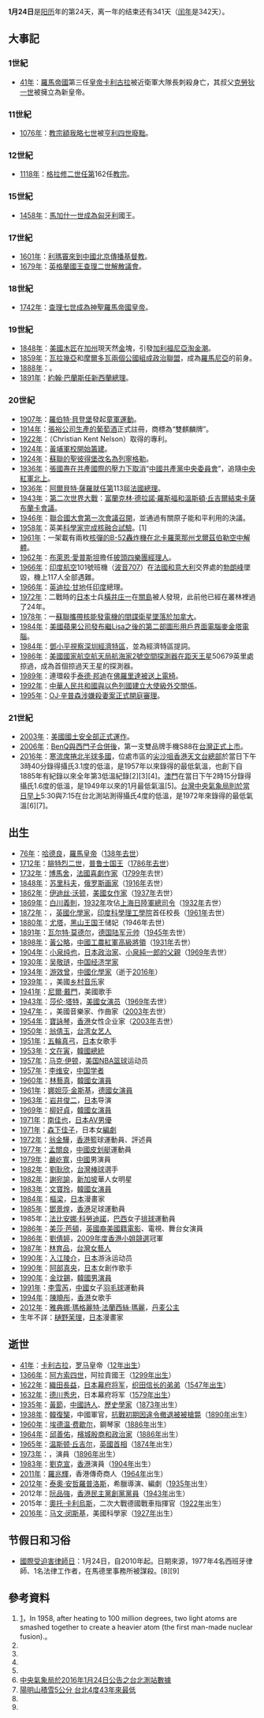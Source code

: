 **1月24日**是[阳历](../Page/阳历.md "wikilink")年的第24天，离一年的结束还有341天（[闰年](../Page/闰年.md "wikilink")是342天）。

## 大事記

### 1世紀

  - [41年](https://zh.wikipedia.org/wiki/41年 "wikilink")：[羅馬帝國](../Page/羅馬帝國.md "wikilink")第三任[皇帝](https://zh.wikipedia.org/wiki/羅馬帝國皇帝 "wikilink")[卡利古拉](../Page/卡利古拉.md "wikilink")被近衛軍大隊長刺殺身亡，其叔父[克勞狄一世](../Page/克勞狄一世.md "wikilink")被擁立為新皇帝。

### 11世紀

  - [1076年](https://zh.wikipedia.org/wiki/1076年 "wikilink")：[教宗](../Page/教宗.md "wikilink")[額我略七世](../Page/額我略七世.md "wikilink")被[亨利四世廢黜](https://zh.wikipedia.org/wiki/亨利四世_\(神聖羅馬帝國\) "wikilink")。

### 12世紀

  - [1118年](https://zh.wikipedia.org/wiki/1118年 "wikilink")：[格拉修二世任第](https://zh.wikipedia.org/wiki/格拉修二世 "wikilink")162任[教宗](../Page/教宗.md "wikilink")。

### 15世紀

  - [1458年](https://zh.wikipedia.org/wiki/1458年 "wikilink")：[馬加什一世成為](https://zh.wikipedia.org/wiki/馬加什一世 "wikilink")[匈牙利](../Page/匈牙利.md "wikilink")國王。

### 17世紀

  - [1601年](https://zh.wikipedia.org/wiki/1601年 "wikilink")：[利瑪竇來到](https://zh.wikipedia.org/wiki/利瑪竇 "wikilink")[中國](../Page/中國.md "wikilink")[北京傳播](https://zh.wikipedia.org/wiki/北京 "wikilink")[基督教](../Page/基督教.md "wikilink")。
  - [1679年](https://zh.wikipedia.org/wiki/1679年 "wikilink")：[英格蘭國王](https://zh.wikipedia.org/wiki/英國君主 "wikilink")[查理二世解散](https://zh.wikipedia.org/wiki/查理二世_\(英格蘭\) "wikilink")[議會](https://zh.wikipedia.org/wiki/議會 "wikilink")。

### 18世紀

  - [1742年](https://zh.wikipedia.org/wiki/1742年 "wikilink")：[查理七世成為](https://zh.wikipedia.org/wiki/查理七世_\(神聖羅馬帝國\) "wikilink")[神聖羅馬帝國皇帝](https://zh.wikipedia.org/wiki/神聖羅馬帝國皇帝 "wikilink")。

### 19世紀

  - [1848年](../Page/1848年.md "wikilink")：[美國木匠](https://zh.wikipedia.org/wiki/美國 "wikilink")在[加州](../Page/加利福尼亚州.md "wikilink")現天然[金](../Page/金.md "wikilink")塊，引發[加利福尼亞淘金潮](../Page/加利福尼亞淘金潮.md "wikilink")。
  - [1859年](../Page/1859年.md "wikilink")：[瓦拉幾亞](../Page/瓦拉幾亞.md "wikilink")和[摩爾多瓦兩個公國組成政治聯盟](https://zh.wikipedia.org/wiki/摩爾多瓦 "wikilink")，成為[羅馬尼亞](../Page/羅馬尼亞.md "wikilink")的前身。
  - [1888年](../Page/1888年.md "wikilink")：。
  - [1891年](../Page/1891年.md "wikilink")：[約翰·巴蘭斯任](https://zh.wikipedia.org/wiki/約翰·巴蘭斯 "wikilink")[新西蘭總理](https://zh.wikipedia.org/wiki/新西蘭總理 "wikilink")。

### 20世紀

  - [1907年](../Page/1907年.md "wikilink")：[羅伯特·貝登堡](../Page/羅伯特·貝登堡.md "wikilink")發起[童軍運動](https://zh.wikipedia.org/wiki/童軍 "wikilink")。
  - [1914年](../Page/1914年.md "wikilink")：[張裕公司生產的](https://zh.wikipedia.org/wiki/张裕葡萄酒 "wikilink")[葡萄酒](../Page/葡萄酒.md "wikilink")正式註冊，商標為“雙麒麟牌”。
  - [1922年](../Page/1922年.md "wikilink")：（Christian Kent Nelson）取得的專利。
  - [1924年](../Page/1924年.md "wikilink")：[黃埔軍校開始籌建](https://zh.wikipedia.org/wiki/黃埔軍校 "wikilink")。
  - [1924年](../Page/1924年.md "wikilink")：[蘇聯的](https://zh.wikipedia.org/wiki/蘇聯 "wikilink")[聖彼得堡改名為列寧格勒](https://zh.wikipedia.org/wiki/聖彼得堡 "wikilink")。
  - [1936年](../Page/1936年.md "wikilink")：[張國燾在](https://zh.wikipedia.org/wiki/張國燾 "wikilink")[共產國際的壓力下取消](https://zh.wikipedia.org/wiki/共產國際 "wikilink")“[中國共產黨中央委員會](https://zh.wikipedia.org/wiki/中國共產黨中央委員會 "wikilink")”，追隨[中央紅軍北上](https://zh.wikipedia.org/wiki/中央紅軍 "wikilink")。
  - [1936年](../Page/1936年.md "wikilink")：[阿爾貝特·薩羅就任第](https://zh.wikipedia.org/wiki/阿爾貝特·薩羅 "wikilink")113屆[法國總理](https://zh.wikipedia.org/wiki/法國總理 "wikilink")。
  - [1943年](../Page/1943年.md "wikilink")：[第二次世界大戰](https://zh.wikipedia.org/wiki/第二次世界大戰 "wikilink")：[富蘭克林·德拉諾·羅斯福和](https://zh.wikipedia.org/wiki/富蘭克林·德拉諾·羅斯福 "wikilink")[溫斯頓·丘吉爾結束](https://zh.wikipedia.org/wiki/溫斯頓·丘吉爾 "wikilink")[卡薩布蘭卡會議](../Page/卡薩布蘭卡會議.md "wikilink")。
  - [1946年](../Page/1946年.md "wikilink")：[聯合國大會第一次會議召開](https://zh.wikipedia.org/wiki/聯合國 "wikilink")，並通過有關原子能和平利用的決議。
  - [1958年](../Page/1958年.md "wikilink")：英美[科學家完成](https://zh.wikipedia.org/wiki/科學家 "wikilink")[核融合試驗](https://zh.wikipedia.org/wiki/核融合 "wikilink")。\[1\]
  - [1961年](../Page/1961年.md "wikilink")：一架載有兩枚[核彈的](../Page/核武器.md "wikilink")[B-52](https://zh.wikipedia.org/wiki/B-52 "wikilink")[轟炸機在](https://zh.wikipedia.org/wiki/轟炸機 "wikilink")[北卡羅萊那州](https://zh.wikipedia.org/wiki/北卡羅萊那州 "wikilink")[戈爾茲伯勒](https://zh.wikipedia.org/wiki/戈爾茲伯勒 "wikilink")[空中解體](../Page/1961年B-52同溫層堡壘轟炸機空難.md "wikilink")。
  - [1962年](../Page/1962年.md "wikilink")：[布萊恩·愛普斯坦](../Page/布萊恩·愛普斯坦.md "wikilink")擔任[披頭四樂團經理人](https://zh.wikipedia.org/wiki/披頭四 "wikilink")。
  - [1966年](../Page/1966年.md "wikilink")：[印度航空](https://zh.wikipedia.org/wiki/印度航空 "wikilink")101號班機（[波音707](../Page/波音707.md "wikilink")）在[法國和](https://zh.wikipedia.org/wiki/法國 "wikilink")[意大利](../Page/意大利.md "wikilink")交界處的[勃朗峰](../Page/勃朗峰.md "wikilink")墜毀，機上117人全部遇難。
  - [1966年](../Page/1966年.md "wikilink")：[英迪拉·甘地](../Page/英迪拉·甘地.md "wikilink")任[印度](../Page/印度.md "wikilink")總理。
  - [1972年](../Page/1972年.md "wikilink")：二戰時的[日本](../Page/日本.md "wikilink")士兵[橫井庄一](../Page/橫井庄一.md "wikilink")在[關島](../Page/關島.md "wikilink")被人發現，此前他已經在叢林裡過了24年。
  - [1978年](../Page/1978年.md "wikilink")：一[蘇聯攜帶核能發電機的](https://zh.wikipedia.org/wiki/蘇聯 "wikilink")[間諜衛星墜落於](https://zh.wikipedia.org/wiki/間諜衛星 "wikilink")[加拿大](../Page/加拿大.md "wikilink")。
  - [1984年](../Page/1984年.md "wikilink")：[美國](https://zh.wikipedia.org/wiki/美國 "wikilink")[蘋果公司發布繼](https://zh.wikipedia.org/wiki/蘋果公司 "wikilink")[Lisa之後的第二部](../Page/Apple_Lisa.md "wikilink")[圖形用戶界面](https://zh.wikipedia.org/wiki/圖形用戶界面 "wikilink")[電腦](https://zh.wikipedia.org/wiki/電腦 "wikilink")[麥金塔電腦](https://zh.wikipedia.org/wiki/麥金塔電腦 "wikilink")。
  - [1984年](../Page/1984年.md "wikilink")：[鄧小平視察](https://zh.wikipedia.org/wiki/鄧小平 "wikilink")[深圳經濟特區](../Page/深圳經濟特區.md "wikilink")，並為經濟特區提詞。
  - [1986年](../Page/1986年.md "wikilink")：[美國國家航空航天局](https://zh.wikipedia.org/wiki/美國國家航空航天局 "wikilink")[航海家2號](https://zh.wikipedia.org/wiki/航海家2號 "wikilink")[空間探測器在距](https://zh.wikipedia.org/wiki/空間探測器 "wikilink")[天王星](../Page/天王星.md "wikilink")50679英里處掠過，成為首個掠過天王星的探測器。
  - [1989年](../Page/1989年.md "wikilink")：連環殺手[泰德·邦迪](../Page/泰德·邦迪.md "wikilink")在[佛羅里達被送上](https://zh.wikipedia.org/wiki/佛羅里達 "wikilink")[電椅](../Page/電椅.md "wikilink")。
  - [1992年](../Page/1992年.md "wikilink")：[中華人民共和國與](https://zh.wikipedia.org/wiki/中華人民共和國 "wikilink")[以色列國建立大使級外交關係](https://zh.wikipedia.org/wiki/以色列國 "wikilink")。
  - [1995年](../Page/1995年.md "wikilink")：[OJ·辛普森涉嫌殺妻案正式開庭審理](https://zh.wikipedia.org/wiki/OJ·辛普森 "wikilink")。

### 21世紀

  - [2003年](../Page/2003年.md "wikilink")：[美國](https://zh.wikipedia.org/wiki/美國 "wikilink")[國土安全部正式運作](https://zh.wikipedia.org/wiki/國土安全部 "wikilink")。
  - [2006年](../Page/2006年.md "wikilink")：[BenQ與](https://zh.wikipedia.org/wiki/BenQ "wikilink")[西門子合併後](../Page/西门子公司.md "wikilink")，第一支雙品牌手機S88在[台灣正式上市](https://zh.wikipedia.org/wiki/台灣 "wikilink")。
  - [2016年](../Page/2016年.md "wikilink")：[寒流席捲北半球多國](https://zh.wikipedia.org/wiki/2016年北半球寒流 "wikilink")，位處市區的[尖沙咀](../Page/尖沙咀.md "wikilink")[香港天文台總部](../Page/香港天文台總部.md "wikilink")於當日下午3時40分錄得攝氏3.1度的低溫，是1957年以來錄得的最低氣溫，也創下自1885年有紀錄以來全年第3低溫紀錄\[2\]\[3\]\[4\]。[澳門](../Page/澳門.md "wikilink")在當日下午2時15分錄得攝氏1.6度的低溫，是1949年以來的1月最低氣溫\[5\]。[台灣中央氣象局則於當日早上](https://zh.wikipedia.org/wiki/台灣 "wikilink")5:30與7:15在台北測站測得攝氏4度的低溫，是1972年來錄得的最低氣溫\[6\]\[7\]。

## 出生

  - [76年](https://zh.wikipedia.org/wiki/76年 "wikilink")：[哈德良](../Page/哈德良.md "wikilink")，[羅馬皇帝](https://zh.wikipedia.org/wiki/羅馬皇帝列表 "wikilink")（[138年去世](https://zh.wikipedia.org/wiki/138年 "wikilink")）
  - [1712年](https://zh.wikipedia.org/wiki/1712年 "wikilink")：[腓特烈二世](https://zh.wikipedia.org/wiki/弗里德里希二世 "wikilink")，[普鲁士国王](https://zh.wikipedia.org/wiki/普鲁士 "wikilink")（[1786年去世](https://zh.wikipedia.org/wiki/1786年 "wikilink")）
  - [1732年](https://zh.wikipedia.org/wiki/1732年 "wikilink")：[博馬舍](https://zh.wikipedia.org/wiki/博馬舍 "wikilink")，[法國喜劇作家](https://zh.wikipedia.org/wiki/法國 "wikilink")（[1799年](../Page/1799年.md "wikilink")去世）
  - [1848年](../Page/1848年.md "wikilink")：[苏里科夫](https://zh.wikipedia.org/wiki/苏里科夫 "wikilink")，[俄罗斯](../Page/俄罗斯.md "wikilink")[画家](https://zh.wikipedia.org/wiki/画家 "wikilink")（[1916年](../Page/1916年.md "wikilink")去世）
  - [1862年](../Page/1862年.md "wikilink")：[伊迪丝·沃顿](https://zh.wikipedia.org/wiki/伊迪丝·沃顿 "wikilink")，[美國女作家](https://zh.wikipedia.org/wiki/美國 "wikilink")（[1937年](../Page/1937年.md "wikilink")去世）
  - [1869年](https://zh.wikipedia.org/wiki/1869年 "wikilink")：[白川義則](../Page/白川義則.md "wikilink")，[1932年](../Page/1932年.md "wikilink")攻佔[上海日陸軍總司令](https://zh.wikipedia.org/wiki/上海 "wikilink")（[1932年](../Page/1932年.md "wikilink")去世）
  - [1872年](https://zh.wikipedia.org/wiki/1872年 "wikilink")：，[英國](https://zh.wikipedia.org/wiki/英國 "wikilink")[化學家](https://zh.wikipedia.org/wiki/化學家 "wikilink")，[印度科學理工學院](../Page/印度科學理工學院.md "wikilink")首任校長（[1961年](../Page/1961年.md "wikilink")去世）
  - [1880年](https://zh.wikipedia.org/wiki/1880年 "wikilink")：[尤塔](../Page/尤塔王儲妃_\(黑山\).md "wikilink")，[黑山王国](../Page/黑山王国.md "wikilink")王储妃（1946年去世）
  - [1891年](../Page/1891年.md "wikilink")：[瓦尔特·莫德尔](../Page/瓦尔特·莫德尔.md "wikilink")，[德国](../Page/德国.md "wikilink")[陆军](../Page/陆军.md "wikilink")[元帅](../Page/元帅.md "wikilink")（[1945年](../Page/1945年.md "wikilink")去世）
  - [1898年](../Page/1898年.md "wikilink")：[黃公略](https://zh.wikipedia.org/wiki/黃公略 "wikilink")，[中國工農紅軍高級將領](https://zh.wikipedia.org/wiki/中國工農紅軍 "wikilink")（[1931年](../Page/1931年.md "wikilink")去世）
  - [1904年](../Page/1904年.md "wikilink")：[小泉纯也](../Page/小泉纯也.md "wikilink")，[日本](../Page/日本.md "wikilink")[政治家](../Page/政治家.md "wikilink")、[小泉純一郎的父親](https://zh.wikipedia.org/wiki/小泉純一郎 "wikilink")（[1969年](../Page/1969年.md "wikilink")去世）
  - [1930年](../Page/1930年.md "wikilink")：[吴敬琏](../Page/吴敬琏.md "wikilink")，[中国](https://zh.wikipedia.org/wiki/中国 "wikilink")[经济学家](../Page/经济学家.md "wikilink")
  - [1934年](../Page/1934年.md "wikilink")：[游效曾](../Page/游效曾.md "wikilink")，[中國](../Page/中國.md "wikilink")[化學家](https://zh.wikipedia.org/wiki/化學家 "wikilink")（逝于[2016年](../Page/2016年.md "wikilink")）
  - [1939年](../Page/1939年.md "wikilink")：，美國[乡村音乐](../Page/乡村音乐.md "wikilink")家
  - [1941年](../Page/1941年.md "wikilink")：[尼爾·戴門](../Page/尼爾·戴門.md "wikilink")，美國歌手
  - [1943年](../Page/1943年.md "wikilink")：[莎伦·塔特](https://zh.wikipedia.org/wiki/莎伦·塔特 "wikilink")，[美國女演员](https://zh.wikipedia.org/wiki/美國 "wikilink")（[1969年](../Page/1969年.md "wikilink")去世）
  - [1947年](../Page/1947年.md "wikilink")：，美國音樂家、作曲家（[2003年](../Page/2003年.md "wikilink")去世）
  - [1954年](../Page/1954年.md "wikilink")：[寶詠琴](../Page/寶詠琴.md "wikilink")，[香港](../Page/香港.md "wikilink")女性企业家（[2003年](../Page/2003年.md "wikilink")去世）
  - [1950年](../Page/1950年.md "wikilink")：[翁倩玉](../Page/翁倩玉.md "wikilink")，[台湾女艺人](https://zh.wikipedia.org/wiki/台湾 "wikilink")
  - [1951年](../Page/1951年.md "wikilink")：[五輪真弓](../Page/五輪真弓.md "wikilink")，[日本](../Page/日本.md "wikilink")女歌手
  - [1953年](../Page/1953年.md "wikilink")：[文在寅](../Page/文在寅.md "wikilink")，[韓國總統](https://zh.wikipedia.org/wiki/韓國 "wikilink")
  - [1957年](../Page/1957年.md "wikilink")：[马克·伊顿](https://zh.wikipedia.org/wiki/马克·伊顿 "wikilink")，[美国](../Page/美国.md "wikilink")[NBA](../Page/NBA.md "wikilink")[篮球](../Page/篮球.md "wikilink")运动员
  - [1957年](../Page/1957年.md "wikilink")：[李维安](../Page/李维安.md "wikilink")，[中国学者](https://zh.wikipedia.org/wiki/中国 "wikilink")
  - [1960年](../Page/1960年.md "wikilink")：[林藝真](../Page/林藝真.md "wikilink")，[韓國女演員](https://zh.wikipedia.org/wiki/韓國 "wikilink")
  - [1961年](../Page/1961年.md "wikilink")：[娜妲莎·金斯基](../Page/娜妲莎·金斯基.md "wikilink")，[德國女演員](https://zh.wikipedia.org/wiki/德國 "wikilink")
  - [1963年](../Page/1963年.md "wikilink")：[岩井俊二](../Page/岩井俊二.md "wikilink")，[日本](../Page/日本.md "wikilink")导演
  - [1969年](../Page/1969年.md "wikilink")：[柳好貞](../Page/柳好貞.md "wikilink")，[韓國女演員](https://zh.wikipedia.org/wiki/韓國 "wikilink")
  - [1971年](../Page/1971年.md "wikilink")：[南佳也](../Page/南佳也.md "wikilink")，[日本](../Page/日本.md "wikilink")[AV男優](https://zh.wikipedia.org/wiki/AV男優 "wikilink")
  - [1971年](../Page/1971年.md "wikilink")：[森下佳子](../Page/森下佳子.md "wikilink")，日本女[編劇](../Page/編劇.md "wikilink")
  - [1972年](../Page/1972年.md "wikilink")：[翁金驊](../Page/翁金驊.md "wikilink")，[香港](../Page/香港.md "wikilink")籃球運動員、評述員
  - [1977年](../Page/1977年.md "wikilink")：[孟關良](https://zh.wikipedia.org/wiki/孟關良 "wikilink")，[中國](../Page/中國.md "wikilink")[皮划艇](../Page/皮划艇.md "wikilink")運動員
  - [1979年](../Page/1979年.md "wikilink")：[嚴屹寬](https://zh.wikipedia.org/wiki/嚴屹寬 "wikilink")，[中國](../Page/中國.md "wikilink")男演員
  - [1982年](../Page/1982年.md "wikilink")：[劉耿欣](../Page/劉耿欣.md "wikilink")，[台灣](https://zh.wikipedia.org/wiki/台灣 "wikilink")[棒球](../Page/棒球.md "wikilink")選手
  - [1982年](../Page/1982年.md "wikilink")：[謝宛諭](https://zh.wikipedia.org/wiki/謝宛諭 "wikilink")，[新加坡](../Page/新加坡.md "wikilink")華人女明星
  - [1983年](../Page/1983年.md "wikilink")：[文寶玲](../Page/文寶玲.md "wikilink")，[韓國女演員](https://zh.wikipedia.org/wiki/韓國 "wikilink")
  - [1984年](../Page/1984年.md "wikilink")：[樞梁](https://zh.wikipedia.org/wiki/枢やな "wikilink")，[日本](../Page/日本.md "wikilink")漫畫家
  - [1985年](../Page/1985年.md "wikilink")：[鄧景煌](https://zh.wikipedia.org/wiki/鄧景煌 "wikilink")，[香港](../Page/香港.md "wikilink")足球運動員
  - 1985年：[法比安娜·科勞迪諾](../Page/法比安娜·科勞迪諾.md "wikilink")，[巴西](../Page/巴西.md "wikilink")女子[排球](../Page/排球.md "wikilink")運動員
  - [1986年](../Page/1986年.md "wikilink")：[美莎·芭頓](../Page/美莎·芭頓.md "wikilink")，[英國裔](https://zh.wikipedia.org/wiki/英國 "wikilink")[美國籍電影](https://zh.wikipedia.org/wiki/美國 "wikilink")、電視、舞台女演員
  - [1986年](../Page/1986年.md "wikilink")：[劉倩婷](../Page/劉倩婷.md "wikilink")，[2009年度香港小姐競選](../Page/2009年度香港小姐競選.md "wikilink")冠軍
  - [1987年](../Page/1987年.md "wikilink")：[林育品](../Page/林育品.md "wikilink")，[台灣女藝人](https://zh.wikipedia.org/wiki/台灣 "wikilink")
  - [1990年](../Page/1990年.md "wikilink")：[入江陵介](../Page/入江陵介.md "wikilink")，[日本](../Page/日本.md "wikilink")游泳运动员
  - [1990年](../Page/1990年.md "wikilink")：[阿部真央](../Page/阿部真央.md "wikilink")，[日本](../Page/日本.md "wikilink")女創作歌手
  - [1990年](../Page/1990年.md "wikilink")：[金玟錫](https://zh.wikipedia.org/wiki/金玟錫 "wikilink")，[韓國男演員](https://zh.wikipedia.org/wiki/韓國 "wikilink")
  - [1991年](../Page/1991年.md "wikilink")：[李雪芮](../Page/李雪芮.md "wikilink")，[中國](../Page/中國.md "wikilink")女子[羽毛球](../Page/羽毛球.md "wikilink")運動員
  - [1994年](../Page/1994年.md "wikilink")：[陳曉彤](https://zh.wikipedia.org/wiki/Cream_\(組合\) "wikilink")，[香港](../Page/香港.md "wikilink")女歌手
  - [2012年](../Page/2012年.md "wikilink")：[雅典娜·瑪格麗特·法蘭西絲·瑪麗](../Page/雅典娜_\(丹麦公主\).md "wikilink")，[丹麦公主](https://zh.wikipedia.org/wiki/丹麦 "wikilink")
  - 生年不詳：[樋野茉理](../Page/樋野茉理.md "wikilink")，[日本](../Page/日本.md "wikilink")漫畫家

## 逝世

  - [41年](https://zh.wikipedia.org/wiki/41年 "wikilink")：[卡利古拉](../Page/卡利古拉.md "wikilink")，[罗马](../Page/罗马.md "wikilink")皇帝（[12年出生](https://zh.wikipedia.org/wiki/12年 "wikilink")）
  - [1366年](https://zh.wikipedia.org/wiki/1366年 "wikilink")：[阿方索四世](../Page/阿方索四世_\(阿拉貢\).md "wikilink")，阿拉貢國王（[1299年出生](https://zh.wikipedia.org/wiki/1299年 "wikilink")）
  - [1622年](../Page/1622年.md "wikilink")：[織田長益](../Page/織田長益.md "wikilink")，[日本](../Page/日本.md "wikilink")[幕府将军](https://zh.wikipedia.org/wiki/幕府将军 "wikilink")，[织田信长的弟弟](https://zh.wikipedia.org/wiki/织田信长 "wikilink")（[1547年出生](https://zh.wikipedia.org/wiki/1547年 "wikilink")）
  - [1632年](https://zh.wikipedia.org/wiki/1632年 "wikilink")：[德川秀忠](../Page/德川秀忠.md "wikilink")，日本幕府将军（[1579年出生](https://zh.wikipedia.org/wiki/1579年 "wikilink")）
  - [1935年](../Page/1935年.md "wikilink")：[黃節](https://zh.wikipedia.org/wiki/黃節 "wikilink")，[中國](../Page/中國.md "wikilink")[詩人](https://zh.wikipedia.org/wiki/詩人 "wikilink")、[歷史學家](https://zh.wikipedia.org/wiki/歷史學家 "wikilink")（[1873年](../Page/1873年.md "wikilink")出生）
  - [1938年](../Page/1938年.md "wikilink")：[韓復榘](../Page/韓復榘.md "wikilink")，中國軍官，[抗戰初期因違令撤退被被槍斃](https://zh.wikipedia.org/wiki/中國抗日戰爭 "wikilink")（[1890年](../Page/1890年.md "wikilink")出生）
  - [1960年](../Page/1960年.md "wikilink")：[埃德温·费歇尔](https://zh.wikipedia.org/wiki/埃德温·费歇尔 "wikilink")，鋼琴家（[1886年](../Page/1886年.md "wikilink")出生）
  - [1964年](../Page/1964年.md "wikilink")：[邱善佑](../Page/邱善佑.md "wikilink")，[檳城](https://zh.wikipedia.org/wiki/檳城 "wikilink")[殷商和](https://zh.wikipedia.org/wiki/殷商 "wikilink")[政治家](../Page/政治家.md "wikilink")（[1886年](../Page/1886年.md "wikilink")出生）
  - [1965年](../Page/1965年.md "wikilink")：[温斯顿·丘吉尔](../Page/温斯顿·丘吉尔.md "wikilink")，[英國首相](https://zh.wikipedia.org/wiki/英國首相 "wikilink")（[1874年](../Page/1874年.md "wikilink")出生）
  - [1973年](../Page/1973年.md "wikilink")：，演員（[1896年](../Page/1896年.md "wikilink")出生）
  - [1983年](../Page/1983年.md "wikilink")：[劉克宣](../Page/劉克宣.md "wikilink")，[香港](../Page/香港.md "wikilink")演員（[1904年](../Page/1904年.md "wikilink")出生）
  - [2011年](../Page/2011年.md "wikilink")：[羅兆輝](../Page/羅兆輝.md "wikilink")，香港傳奇商人（[1964年](../Page/1964年.md "wikilink")出生）
  - [2012年](../Page/2012年.md "wikilink")：[泰奧·安哲羅普洛斯](../Page/泰奧·安哲羅普洛斯.md "wikilink")，希臘導演、編劇（[1935年](../Page/1935年.md "wikilink")出生）
  - 2012年：[阮品強](../Page/阮品強.md "wikilink")，[香港民主黨創黨黨員](https://zh.wikipedia.org/wiki/香港民主黨 "wikilink")（[1943年](../Page/1943年.md "wikilink")出生）
  - 2015年：[奧托·卡利烏斯](https://zh.wikipedia.org/wiki/奧托·卡利烏斯 "wikilink")，二次大戰德國戰車指揮官（[1922年](../Page/1922年.md "wikilink")出生）
  - [2016年](../Page/2016年.md "wikilink")：[马文·闵斯基](../Page/马文·闵斯基.md "wikilink")，美國科學家（[1927年](../Page/1927年.md "wikilink")出生）

## 节假日和习俗

  - [國際受迫害律師日](https://zh.wikipedia.org/wiki/國際受迫害律師日 "wikilink")：1月24日，自2010年起。日期來源，1977年4名西班牙律師、1名法律工作者，在馬德里事務所被謀殺。\[8\]\[9\]

## 參考資料

1.  [1](http://www.radjournal.com/articles/History/january.htm)，In 1958, after heating to 100 million degrees, two light atoms are smashed together to create a heavier atom (the first man-made nuclear fusion).。
2.
3.
4.
5.
6.  [中央氣象局於2016年1月24日公告之台北測站數據](https://web.archive.org/web/20160124123909/http://www.cwb.gov.tw/V7/observe/24real/Data/46692.htm?_=1453639148040)
7.  [陽明山積雪5公分 台北4度43年來最低](http://www.cna.com.tw/news/firstnews/201601245001-1.aspx)
8.
9.